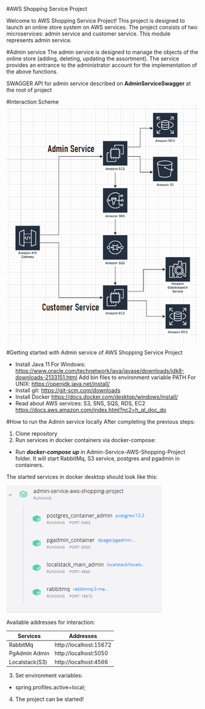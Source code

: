 #AWS Shopping Service Project

Welcome to AWS Shopping Service Project! This project is designed to launch an online store system on AWS services. The project consists of two microservices: admin service and customer service. This module represents admin service.

#Admin service
The admin service is designed to manage the objects of the online store (adding, deleting, updating the assortment). The service provides an entrance to the administrator account for the implementation of the above functions.

SWAGGER API for admin service described on **AdminServiceSwagger** at the root of project

#Interaction Scheme
![](readme/schema.png)


#Getting started with Admin service of AWS Shopping Service Project
- Install Java 11
  For Windows: https://www.oracle.com/technetwork/java/javase/downloads/jdk8-downloads-2133151.html
  Add bin files to environment variable PATH
  For UNIX: https://openjdk.java.net/install/
- Install git: https://git-scm.com/downloads
- Install Docker https://docs.docker.com/desktop/windows/install/
- Read about AWS services: S3, SNS, SQS, RDS, EC2 https://docs.aws.amazon.com/index.html?nc2=h_ql_doc_do

#How to run the Admin service locally
After completing the previous steps:
1. Clone repository
2. Run services in docker containers via docker-compose:
- Run ***docker-compose up*** in Admin-Service-AWS-Shopping-Project folder. It will start RabbitMq, S3 service, postgres and pgadmin in containers.

The started services in docker desktop should look like this:

![](readme/docker_desktop_screen.png)

Available addresses for interaction: 

| Services  | Addresses  |
| ------------- | -------------        |
| RabbitMq  | http://localhost:15672  |
| PgAdmin Admin  | http://localhost:5050  |
| Localstack(S3)  | http://localhost:4566  |

3. Set environment variables:
- spring.profiles.active=local;
4. The project can be started!
